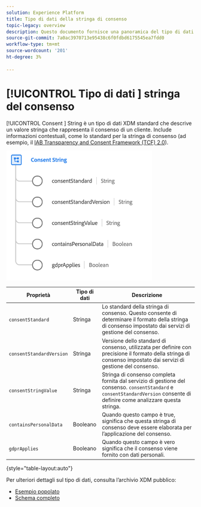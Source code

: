 ```yaml
---
solution: Experience Platform
title: Tipo di dati della stringa di consenso
topic-legacy: overview
description: Questo documento fornisce una panoramica del tipo di dati XDM della stringa di consenso.
source-git-commit: 7a0ac3970713e95438c6f0fdbd6175545ea7fdd0
workflow-type: tm+mt
source-wordcount: '201'
ht-degree: 3%

---
```


# [!UICONTROL Tipo di dati ] stringa del consenso

[!UICONTROL Consent ] String è un tipo di dati XDM standard che descrive un valore stringa che rappresenta il consenso di un cliente. Include informazioni contestuali, come lo standard per la stringa di consenso (ad esempio, il [IAB Transparency and Consent Framework (TCF) 2.0](../field-groups/profile/iab.md)).

![](../images/data-types/consent-string.png)

| Proprietà | Tipo di dati | Descrizione |
| --- | --- | --- |
| `consentStandard` | Stringa | Lo standard della stringa di consenso. Questo consente di determinare il formato della stringa di consenso impostato dai servizi di gestione del consenso. |
| `consentStandardVersion` | Stringa | Versione dello standard di consenso, utilizzata per definire con precisione il formato della stringa di consenso impostato dai servizi di gestione del consenso. |
| `consentStringValue` | Stringa | Stringa di consenso completa fornita dal servizio di gestione del consenso. `consentStandard` e  `consentStandardVersion` consente di definire come analizzare questa stringa. |
| `containsPersonalData` | Booleano | Quando questo campo è true, significa che questa stringa di consenso deve essere elaborata per l’applicazione del consenso. |
| `gdprApplies` | Booleano | Quando questo campo è vero significa che il consenso viene fornito con dati personali. |

{style=&quot;table-layout:auto&quot;}

Per ulteriori dettagli sul tipo di dati, consulta l’archivio XDM pubblico:

* [Esempio popolato](https://github.com/adobe/xdm/blob/master/components/datatypes/consent/consentstring.example.1.json)
* [Schema completo](https://github.com/adobe/xdm/blob/master/components/datatypes/consent/consentstring.schema.json)
